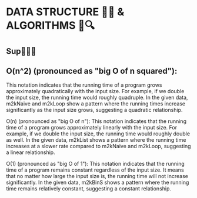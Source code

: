 # DATA STRUCTURE 🧱🧭 & ALGORITHMS 💾🔍

## Sup🙂✌🏻


## O(n^2) (pronounced as "big O of n squared"):

This notation indicates that the running time of a program grows approximately quadratically with the input size.
For example, if we double the input size, the running time would roughly quadruple.
In the given data, m2kNaive and m2kLoop show a pattern where the running times increase significantly as the input size grows, suggesting a quadratic relationship.

O(n) (pronounced as "big O of n"):
This notation indicates that the running time of a program grows approximately linearly with the input size.
For example, if we double the input size, the running time would roughly double as well.
In the given data, m2kList shows a pattern where the running time increases at a slower rate compared to m2kNaive and m2kLoop, suggesting a linear relationship.

O(1) (pronounced as "big O of 1"):
This notation indicates that the running time of a program remains constant regardless of the input size.
It means that no matter how large the input size is, the running time will not increase significantly.
In the given data, m2kBinS shows a pattern where the running time remains relatively constant, suggesting a constant relationship.
